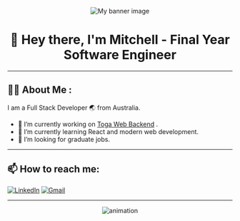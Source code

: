 <p align="center">
  <img src="https://path_to_your_image_or_gif" alt="My banner image"/>
</p>

<h1 align="center">👋 Hey there, I'm Mitchell - Final Year Software Engineer</h1>

---

## 🧑‍💻 About Me :

I am a Full Stack Developer 🌏 from Australia.

- 🔭 I’m currently working on [Toga Web Backend](https://github.com/beeware/toga) .
- 🌱 I’m currently learning React and modern web development.
- 👯 I’m looking for graduate jobs.
---

## 📫 How to reach me:

[![LinkedIn](https://img.shields.io/badge/-LinkedIn-blue?logo=linkedin&style=for-the-badge)](https://www.linkedin.com/in/mitchell-pontague-1b6b95230/) 
[![Gmail](https://img.shields.io/badge/-Gmail-red?logo=gmail&style=for-the-badge)](mailto:pontague.mitchell@gmail.com) 

---

<p align="center">
  <img src="https://path_to_some_gif_or_animation" alt="animation"/>
</p>
